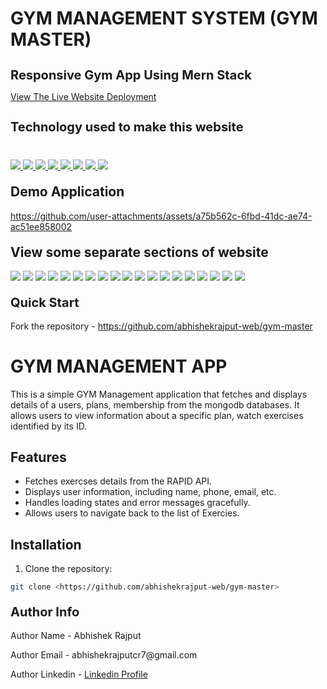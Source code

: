 # GYM MANAGEMENT SYSTEM (GYM MASTER)
<h1 style="font-size:20px">Responsive Gym App Using Mern Stack</h1>
<p><a href="https://gym-master-7.netlify.app/">View The Live Website Deployment </a></p>

<h2 style="font-size:20px">Technology used to make this website</h2>

<div style="margin-top:40px">
             <a href="https://mongodb.com/" target="_blank"> <img src="https://img.icons8.com/?size=100&id=74402&format=png&color=000000" style=""/> </a> 
             <a href="https://expressjs.com/" target="_blank"> <img src="https://img.icons8.com/?size=100&id=kg46nzoJrmTR&format=png&color=000000" style=""/> </a> 
             <a href="https://reactjs.org/" target="_blank"> <img src="https://img.icons8.com/?size=100&id=bzf0DqjXFHIW&format=png&color=000000" style=""/> </a> 
             <a href="https://nodejs.org/en" target="_blank"> <img src="https://img.icons8.com/?size=100&id=hsPbhkOH4FMe&format=png&color=000000" style=""/> </a> 
         <a href="https://developer.mozilla.org/en-US/docs/Web/JavaScript" target="_blank"> <img src="https://img.icons8.com/color/94/000000/javascript.png"/> </a> 
             <a href="https://tailwindcss.com/" target="_blank"> <img src="https://img.icons8.com/color/96/null/tailwindcss.png" style=""/> </a> 
      <a href="https://www.w3schools.com/html/" target="_blank"> <img src="https://img.icons8.com/color/96/null/html-5--v1.png"/> </a> 
            <a  href="https://www.w3schools.com/css/" target="_blank"><img src="https://img.icons8.com/color/96/null/css3.png"/> </a>
             
 
 
</div>


<h2 style="margin-top:20px"> Demo Application</h2>


https://github.com/user-attachments/assets/a75b562c-6fbd-41dc-ae74-ac51ee858002




<h2 style="margin-top:20px"> View some separate sections of website</h2>
<div>
  
<img src="https://github.com/user-attachments/assets/3e7c0bb9-e71b-4f4f-9b6b-ee8a6c61c396">
<img src="https://github.com/user-attachments/assets/2bd72fde-d6aa-4771-a0ee-46eb0474cb6d">
<img src="https://github.com/user-attachments/assets/172ce2bf-123a-47c7-a9f0-53236ec6ce8c">
<img src="https://github.com/user-attachments/assets/268c1f4b-e185-4230-a2af-7386b48aa0b5">
<img src="https://github.com/user-attachments/assets/d9113366-e3aa-4c62-b7aa-dccfacfa75b1">
<img src="https://github.com/user-attachments/assets/b73571c1-aa2e-4242-8305-ff150c065928">
<img src="https://github.com/user-attachments/assets/b92e6f50-e9cb-4f3f-b13c-68a1584914c4">
<img src="https://github.com/user-attachments/assets/74649c93-8edf-4b6d-9e60-084d5e5785b2">
<img src="https://github.com/user-attachments/assets/b6cc6967-71e1-4148-96a4-05b251f66a6f">
<img src="https://github.com/user-attachments/assets/e1ab558b-4763-4278-8bb8-112353d2d8bb">
<img src="https://github.com/user-attachments/assets/7c68cd98-8a5b-41bf-8f37-b782277dc14d">
<img src="https://github.com/user-attachments/assets/ac0cd9f0-7f69-4ea8-b116-9b2bdda61f6b">
<img src="https://github.com/user-attachments/assets/8e81823d-3c5c-4799-b7d2-be92d235f25a">
<img src="https://github.com/user-attachments/assets/d9e802ca-193d-43ed-ac8b-10d4d5839d34">
<img src="https://github.com/user-attachments/assets/aa6209f6-14b6-4001-b039-357bbca907aa">

<img src="https://github.com/user-attachments/assets/46991491-7999-41d6-89a6-bb57d4889c27">
<img src="https://github.com/user-attachments/assets/7db5544e-dd9f-4b92-9cf8-60d6d4208bbc">
<img src="https://github.com/user-attachments/assets/cecffa94-b104-4795-b104-a617a54c3f1a">
<img src="https://github.com/user-attachments/assets/4f9d039c-f732-45bf-adcb-9852c032228d">

</div>

 
<h2 style="margin-top:20px;font-size:20px">Quick Start</h2>
<p>Fork the repository - <a href="https://github.com/abhishekrajput-web/gym-master.git">https://github.com/abhishekrajput-web/gym-master</a></p>

# GYM MANAGEMENT APP 

This is a simple GYM Management application that fetches and displays details of a users, plans, membership from the mongodb databases. It allows users to view information about a specific plan, watch exercises identified by its ID.

## Features

- Fetches exercses details from the RAPID API.
- Displays user information, including name, phone, email,  etc.
- Handles loading states and error messages gracefully.
- Allows users to navigate back to the list of Exercies.

## Installation

1. Clone the repository:

```bash
git clone <https://github.com/abhishekrajput-web/gym-master>
```
 
<h2 style="margin-top:20px;font-size:20px">Author Info</h2>

<p>Author Name - Abhishek Rajput</p>
<p>Author Email - abhishekrajputcr7@gmail.com</p>
<p>Author Linkedin - <a href="https://linkedin.com/in/abhishek-rajput7/">Linkedin Profile</a></p>
 







